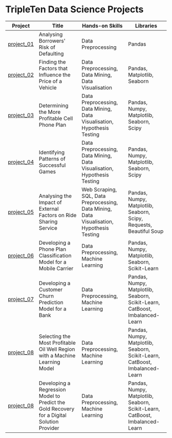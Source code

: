 # TripleTen Data Science Projects

| Project | Title | Hands-on Skills | Libraries |
| ------------- | ------------- | ------------- | ------------- |
| [project_01](project_01) | Analysing Borrowers' Risk of Defaulting | Data Preprocessing | Pandas |
| [project_02](project_02) | Finding the Factors that Influence the Price of a Vehicle | Data Preprocessing, Data Mining, Data Visualisation | Pandas, Matplotlib, Seaborn |
| [project_03](project_03) | Determining the More Profitable Cell Phone Plan | Data Preprocessing, Data Mining, Data Visualisation, Hypothesis Testing | Pandas, Numpy, Matplotlib, Seaborn, Scipy |
| [project_04](project_04) | Identifying Patterns of Successful Games | Data Preprocessing, Data Mining, Data Visualisation, Hypothesis Testing | Pandas, Numpy, Matplotlib, Seaborn, Scipy |
| [project_05](project_05) | Analysing the Impact of External Factors on Ride Sharing Service | Web Scraping, SQL, Data Preprocessing, Data Mining, Data Visualisation, Hypothesis Testing | Pandas, Numpy, Matplotlib, Seaborn, Scipy, Requests, Beautiful Soup |
| [project_06](project_06) | Developing a Phone Plan Classification Model for a Mobile Carrier | Data Preprocessing, Machine Learning | Pandas, Numpy, Matplotlib, Seaborn, Scikit-Learn |
| [project_07](project_07) | Developing a Customer Churn Prediction Model for a Bank | Data Preprocessing, Machine Learning | Pandas, Numpy, Matplotlib, Seaborn, Scikit-Learn, CatBoost, Imbalanced-Learn |
| [project_08](project_08) | Selecting the Most Profitable Oil Well Region with a Machine Learning Model | Data Preprocessing, Machine Learning | Pandas, Numpy, Matplotlib, Seaborn, Scikit-Learn, CatBoost, Imbalanced-Learn |
| [project_08](project_08) | Developing a Regression Model to Predict the Gold Recovery for a Digital Solution Provider | Data Preprocessing, Machine Learning | Pandas, Numpy, Matplotlib, Seaborn, Scikit-Learn, CatBoost, Imbalanced-Learn |
